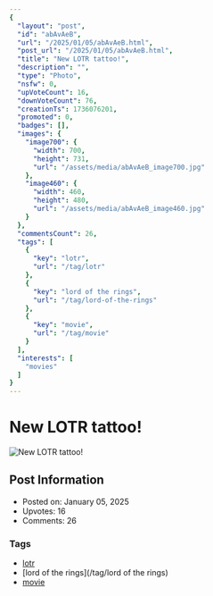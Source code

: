 ```yaml
---
{
  "layout": "post",
  "id": "abAvAeB",
  "url": "/2025/01/05/abAvAeB.html",
  "post_url": "/2025/01/05/abAvAeB.html",
  "title": "New LOTR tattoo!",
  "description": "",
  "type": "Photo",
  "nsfw": 0,
  "upVoteCount": 16,
  "downVoteCount": 76,
  "creationTs": 1736076201,
  "promoted": 0,
  "badges": [],
  "images": {
    "image700": {
      "width": 700,
      "height": 731,
      "url": "/assets/media/abAvAeB_image700.jpg"
    },
    "image460": {
      "width": 460,
      "height": 480,
      "url": "/assets/media/abAvAeB_image460.jpg"
    }
  },
  "commentsCount": 26,
  "tags": [
    {
      "key": "lotr",
      "url": "/tag/lotr"
    },
    {
      "key": "lord of the rings",
      "url": "/tag/lord-of-the-rings"
    },
    {
      "key": "movie",
      "url": "/tag/movie"
    }
  ],
  "interests": [
    "movies"
  ]
}
---
```


# New LOTR tattoo!

![New LOTR tattoo!](/assets/media/abAvAeB_image700.jpg)

## Post Information

- Posted on: January 05, 2025
- Upvotes: 16
- Comments: 26

### Tags

- [lotr](/tag/lotr)
- [lord of the rings](/tag/lord of the rings)
- [movie](/tag/movie)
